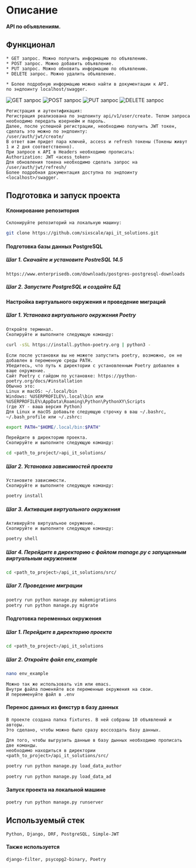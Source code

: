 # Описание
__API по объявлениям.__
## Функционал
```
* GET запрос. Можно получить информацию по объявлению.
* POST запрос. Можно добавить объявление.
* PUT запрос. Можно обновить информацию по объявлению.
* DELETE запрос. Можно удалить объявление.

* Более подробную информацию можно найти в документации к API.
по эндпоинту localhost/swagger.
```
![GET запрос](image/GET.png)
![POST запрос](image/POST.png)
![PUT запрос](image/PUT.png)
![DELETE запрос](image/DELETE.png)
```
Регистрация и аутентификация:
Регистрация реализована по эндпоинту api/v1/user/create. Телом запроса необходимо передать юзернейм и пароль.
Далее, после успешной регистрации, необходимо получить JWT токен, сделать это можно по эндпоинту:
/user/auth/jwt/create/
В ответ вам придет пара ключей, access и refresh токены (Токены живут 1 и 2 дня соответственно).
При запросе к API в Headers необходимо прописать:
Authorization: JWT <acess_token>
Для обновления токена необходимо сделать запрос на /user/auth/jwt/refresh/
Более подробная документация доступна по эндпоинту <localhost>/swagger.
```
## Подготовка и запуск проекта
#### Клонирование репозитория
```
Склонируйте репозиторий на локальную машину:
```
```bash
git clone https://github.com/sixscale/api_it_solutions.git
```
#### Подготовка базы данных PostgreSQL
##### Шаг 1. Скачайте и установите PostreSQL 14.5
```
https://www.enterprisedb.com/downloads/postgres-postgresql-downloads
```
##### Шаг 2. Запустите PostgreSQL и создайте БД
#### Настройка виртуального окружения и проведение миграций
##### Шаг 1. Установка виртуального окружения Poetry
```
Откройте терминал.
Скопируйте и выполните следующую команду:
```
```bash
curl -sSL https://install.python-poetry.org | python3 -
```
```
Если после установки вы не можете запустить poetry, возможно, он не добавлен в переменную среды PATH.
Убедитесь, что путь к директории с установленным Poetry добавлен в ваше окружение.
Сайт Poetry с гайдом по установке: https://python-poetry.org/docs/#installation
Обычно это:
Linux и macOS: ~/.local/bin
Windows: %USERPROFILE%\.local\bin или %USERPROFILE%\AppData\Roaming\Python\PythonXY\Scripts 
(где XY - ваша версия Python)
Для Linux и macOS добавьте следующую строчку в ваш ~/.bashrc, ~/.bash_profile или ~/.zshrc:
```
```bash
export PATH="$HOME/.local/bin:$PATH"
```
```
Перейдите в директорию проекта.
Скопируйте и выполните следующую команду:
```
```bash
cd <path_to_project/>api_it_solutions/
```
##### Шаг 2. Установка зависимостей проекта
```
Установите зависимости.
Скопируйте и выполните следующую команду:
```
```bash
poetry install
```
##### Шаг 3. Активация виртуального окружения
```
Активируйте виртуальное окружение.
Скопируйте и выполните следующую команду:
```
```bash
poetry shell
```
##### Шаг 4. Перейдите в директорию с файлом manage.py с запущенным виртуальным окружением
```bash
cd <path_to_project>/api_it_solutions/src/
```
##### Шаг 7. Проведение миграции
```bash
poetry run python manage.py makemigrations
poetry run python manage.py migrate
```
#### Подготовка переменных окружения
##### Шаг 1. Перейдите в директорию проекта
```bash
cd <path_to_project>/api_it_solutions
```

##### Шаг 2. Откройте файл *env_example* 
```bash
nano env_example
```
```
Можно так же использовать vim или emacs.
Внутри файла поменяйте все переменные окружения на свои.
И переименуйте файл в .env
```
#### Перенос данных из фикстур в базу данных
```
В проекте создана папка fixtures. В ней собраны 10 объявлений и авторы.
Это сделано, чтобы можно было сразу воссоздать базу данных.
```
```
Для того, чтобы выгрузить данные в базу дынных необходимо прописать две команды.
необходимо находиться в директории <path_to_project>/api_it_solutions/src/
```
```bash
poetry run python manage.py load_data_author
```
```bash
poetry run python manage.py load_data_ad
```
#### Запуск проекта на локальной машине
```bash
poetry run python manage.py runserver
```
## Используемый стек
```
Python, Django, DRF, PostgreSQL, Simple-JWT
```
#### Также используется
```
django-filter, psycopg2-binary, Poetry
```